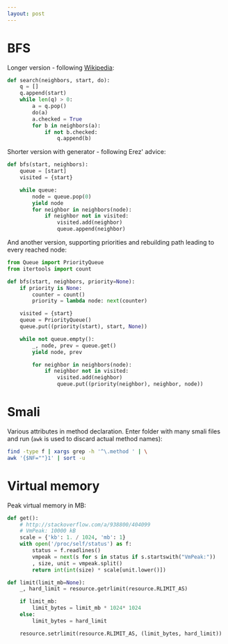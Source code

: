 ```yaml
---
layout: post
---
```


# BFS

Longer version - following [Wikipedia](https://en.wikipedia.org/wiki/Breadth-first_search):

```py
def search(neighbors, start, do):
    q = []
    q.append(start)
    while len(q) > 0:
        a = q.pop()
        do(a)
        a.checked = True
        for b in neighbors(a):
            if not b.checked:
                q.append(b)
```

Shorter version with generator - following Erez' advice:

```py
def bfs(start, neighbors):
    queue = [start]
    visited = {start}

    while queue:
        node = queue.pop(0)
        yield node
        for neighbor in neighbors(node):
            if neighbor not in visited:
                visited.add(neighbor)
                queue.append(neighbor)
```
And another version, supporting priorities and rebuilding path leading to every reached node:

```py
from Queue import PriorityQueue
from itertools import count

def bfs(start, neighbors, priority=None):
    if priority is None:
        counter = count()
        priority = lambda node: next(counter)

    visited = {start}
    queue = PriorityQueue()
    queue.put((priority(start), start, None))

    while not queue.empty():
        _, node, prev = queue.get()
        yield node, prev

        for neighbor in neighbors(node):
            if neighbor not in visited:
                visited.add(neighbor)
                queue.put((priority(neighbor), neighbor, node))
```

# Smali

Various attributes in method declaration. Enter folder with many smali files and run (`awk` is used to discard actual method names):

```sh
find -type f | xargs grep -h '^\.method ' | \
awk '{$NF=""}1' | sort -u
```

# Virtual memory

Peak virtual memory in MB:

```py
def get():
    # http://stackoverflow.com/a/938800/404099
    # VmPeak: 10000 kB
    scale = {'kb': 1. / 1024, 'mb': 1}
    with open('/proc/self/status') as f:
        status = f.readlines()
        vmpeak = next(s for s in status if s.startswith("VmPeak:"))
        , size, unit = vmpeak.split()
        return int(int(size) * scale[unit.lower()]) 

def limit(limit_mb=None):
    _, hard_limit = resource.getrlimit(resource.RLIMIT_AS)

    if limit_mb:
        limit_bytes = limit_mb * 1024* 1024
    else:
        limit_bytes = hard_limit

    resource.setrlimit(resource.RLIMIT_AS, (limit_bytes, hard_limit))
```

